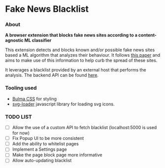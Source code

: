 # Fake News Blacklist

### About
**A browser extension that blocks fake news sites according to a content-agnostic ML classifier**

This extension detects and blocks known and/or possible fake news sites based a
ML algorithm that analyzes their behaviour. It follows [this paper](https://scholar.google.gr/citations?view_op=view_citation&hl=el&user=Wk7e-kIAAAAJ&sortby=pubdate&citation_for_view=Wk7e-kIAAAAJ:_OXeSy2IsFwC)
and aims to make use of this information to help curb the spread of these sites.

It leverages a blacklist provided by an external host that performs the analysis.
The backend API can be found [here](https://github.com/dimspith/fnapi).

### Tooling used
- [Bulma CSS](https://bulma.io/) for styling
- [svg-loader](https://github.com/shubhamjain/svg-loader) javascript library for loading  svg icons.
  
### TODO LIST
- [ ] Allow the use of a custom API to fetch blacklist (localhost:5000 is used for now)
- [ ] Fix Popup UI to be more consistent
- [ ] Add the ability to whitelist pages
- [ ] Implement a Settings page
- [ ] Make the page block page more informative
- [ ] Allow auto-updating blacklist
